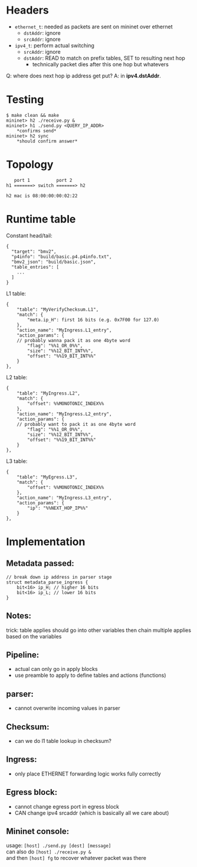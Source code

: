 # Headers
- `ethernet_t`: needed as packets are sent on mininet over ethernet
	- `dstAddr`: ignore
	- `srcAddr`: ignore
- `ipv4_t`: perform actual switching
	- `srcAddr`: ignore
	- `dstAddr`: READ to match on prefix tables, SET to resulting next hop
        - technically packet dies after this one hop but whatevers

Q: where does next hop ip address get put?
A: in **ipv4.dstAddr**.

# Testing
```
$ make clean && make
mininet> h2 ./receive.py &
mininet> h1 ./send.py <QUERY_IP_ADDR>
    *confirms send*
mininet> h2 sync
    *should confirm answer*
```

# Topology
```
   port 1 	       port 2
h1 =======> switch =======> h2

h2 mac is 08:00:00:00:02:22
```

# Runtime table
Constant head/tail:
```
{
  "target": "bmv2",
  "p4info": "build/basic.p4.p4info.txt",
  "bmv2_json": "build/basic.json",
  "table_entries": [
	...
  ]
}
```
L1 table:
```
{
	"table": "MyVerifyChecksum.L1",
	"match": {
		"meta.ip_H": first 16 bits (e.g. 0x7F00 for 127.0)
	},
	"action_name": "MyIngress.L1_entry",
	"action_params": {
    // probably wanna pack it as one 4byte word
        "flag": "%%1_OR_0%%",
        "size": "%%12_BIT_INT%%",
        "offset": "%%19_BIT_INT%%"
	}
},
```
L2 table:
```
{
	"table": "MyIngress.L2",
	"match": {
		"offset": %%MONOTONIC_INDEX%%
	},
	"action_name": "MyIngress.L2_entry",
	"action_params": {
    // probably want to pack it as one 4byte word
        "flag": "%%1_OR_0%%",
        "size": "%%12_BIT_INT%%",
        "offset": "%%19_BIT_INT%%"
	}
},
```
L3 table:
```
{
	"table": "MyEgress.L3",
	"match": {
		"offset": %%MONOTONIC_INDEX%%
	},
	"action_name": "MyIngress.L3_entry",
	"action_params": {
        "ip": "%%NEXT_HOP_IP%%"
	}
},
```

# Implementation
## Metadata passed:
```
// break down ip address in parser stage
struct metadata_parse_ingress {
    bit<16> ip_H; // higher 16 bits
    bit<16> ip_L; // lower 16 bits
}
```
## Notes:
trick: table applies should go into other variables
then chain multiple applies based on the variables

## Pipeline:
- actual can only go in apply blocks
- use preamble to apply to define tables and actions (functions)

## parser:
- cannot overwrite incoming values in parser

## Checksum:
- can we do l1 table lookup in checksum?

## Ingress:
- only place ETHERNET forwarding logic works fully correctly

## Egress block:
- cannot change egress port in egress block
- CAN change ipv4 srcaddr (which is basically all we care about)

## Mininet console:
usage: `[host] ./send.py [dest] [message]`  
can also do `[host] ./receive.py &`  
and then `[host] fg` to recover whatever packet was there
